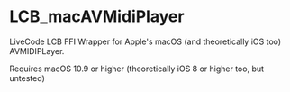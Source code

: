 # LCB_macAVMidiPlayer
LiveCode LCB FFI Wrapper for Apple's macOS (and theoretically iOS too) AVMIDIPLayer.

Requires macOS 10.9 or higher (theoretically iOS 8 or higher too, but untested)

